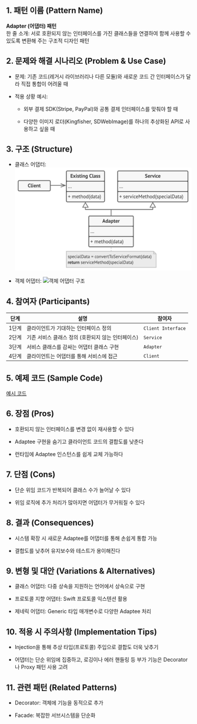 ## 1. 패턴 이름 (Pattern Name)

**Adapter (어댑터) 패턴**  
한 줄 소개: 서로 호환되지 않는 인터페이스를 가진 클래스들을 연결하여 함께 사용할 수 있도록 변환해 주는 구조적 디자인 패턴

## 2. 문제와 해결 시나리오 (Problem & Use Case)

-   문제: 기존 코드(레거시 라이브러리나 다른 모듈)와 새로운 코드 간 인터페이스가 달라 직접 통합이 어려울 때
    
-   적용 상황 예시:
    
    -   외부 결제 SDK(Stripe, PayPal)와 공통 결제 인터페이스를 맞춰야 할 때
        
    -   다양한 이미지 로더(Kingfisher, SDWebImage)를 하나의 추상화된 API로 사용하고 싶을 때
        

## 3. 구조 (Structure)

-   클래스 어댑터:
    ![클래스 어댑터 구조](https://github.com/hyunwook13/Pattern/blob/main/assets/class-adapter.jpeg)


-   객체 어댑터:
    ![객체 어댑터 구조](https://github.com/hyunwook13/Pattern/blob/main/assets/object-adapter)

    

## 4. 참여자 (Participants)

| 단계 | 설명 | 참여자 |
|------|------|--------|
| 1단계 | 클라이언트가 기대하는 인터페이스 정의 | `Client Interface` |
| 2단계 | 기존 서비스 클래스 정의 (호환되지 않는 인터페이스) | `Service` |
| 3단계 | 서비스 클래스를 감싸는 어댑터 클래스 구현 | `Adapter` |
| 4단계 | 클라이언트는 어댑터를 통해 서비스에 접근 | `Client` |

## 5. 예제 코드 (Sample Code)
[예시 코드](https://github.com/hyunwook13/Pattern/tree/main/Example/Adapter "예시 코드") 

## 6. 장점 (Pros)

-   호환되지 않는 인터페이스를 변경 없이 재사용할 수 있다
    
-   Adaptee 구현을 숨기고 클라이언트 코드의 결합도를 낮춘다
    
-   런타임에 Adaptee 인스턴스를 쉽게 교체 가능하다
    

## 7. 단점 (Cons)

-   단순 위임 코드가 반복되어 클래스 수가 늘어날 수 있다
    
-   위임 로직에 추가 처리가 많아지면 어댑터가 무거워질 수 있다
    

## 8. 결과 (Consequences)

-   시스템 확장 시 새로운 Adaptee를 어댑터를 통해 손쉽게 통합 가능
    
-   결합도를 낮추어 유지보수와 테스트가 용이해진다
    

## 9. 변형 및 대안 (Variations & Alternatives)

-   클래스 어댑터: 다중 상속을 지원하는 언어에서 상속으로 구현
    
-   프로토콜 지향 어댑터: Swift 프로토콜 익스텐션 활용
    
-   제네릭 어댑터: Generic 타입 매개변수로 다양한 Adaptee 처리
    

## 10. 적용 시 주의사항 (Implementation Tips)

-   Injection을 통해 추상 타입(프로토콜) 주입으로 결합도 더욱 낮추기
    
-   어댑터는 단순 위임에 집중하고, 로깅이나 에러 핸들링 등 부가 기능은 Decorator나 Proxy 패턴 사용 고려
    

## 11. 관련 패턴 (Related Patterns)

-   Decorator: 객체에 기능을 동적으로 추가
    
-   Facade: 복잡한 서브시스템을 단순화
